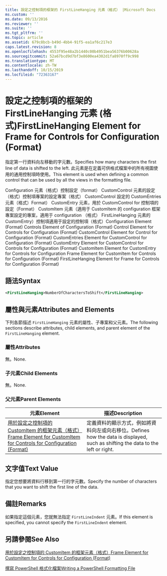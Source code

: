 ```yaml
---
title: 設定之控制項的框架的 FirstLineHanging 元素（格式） |Microsoft Docs
ms.custom: ''
ms.date: 09/13/2016
ms.reviewer: ''
ms.suite: ''
ms.tgt_pltfrm: ''
ms.topic: article
ms.assetid: 679c8bcb-b49d-4bb4-91f5-ea1af6c217e3
caps.latest.revision: 8
ms.openlocfilehash: 4553f95e48a2b1440c00b4951bea56376b00628a
ms.sourcegitcommit: 52a67bcd9d7bf3e8600ea4302d1fa8970ff9c998
ms.translationtype: MT
ms.contentlocale: zh-TW
ms.lasthandoff: 10/15/2019
ms.locfileid: "72363167"
---
```

# <a name="firstlinehanging-element-for-frame-for-controls-for-configuration-format"></a><span data-ttu-id="2f6a4-102">設定之控制項的框架的 FirstLineHanging 元素 (格式)</span><span class="sxs-lookup"><span data-stu-id="2f6a4-102">FirstLineHanging Element for Frame for Controls for Configuration (Format)</span></span>

<span data-ttu-id="2f6a4-103">指定第一行資料向左移動的字元數。</span><span class="sxs-lookup"><span data-stu-id="2f6a4-103">Specifies how many characters the first line of data is shifted to the left.</span></span> <span data-ttu-id="2f6a4-104">此元素是在定義可供格式檔案中的所有視圖使用的通用控制項時使用。</span><span class="sxs-lookup"><span data-stu-id="2f6a4-104">This element is used when defining a common control that can be used by all the views in the formatting file.</span></span>

<span data-ttu-id="2f6a4-105">Configuration 元素（格式）控制設定（format） CustomControl 元素的設定（格式）控制項專案的設定專案（格式） CustomControl 設定的 CustomEntries 元素（格式）Format） CustomEntry 元素，用於 CustomControl for 控制項的設定（Format） CustomItem 元素（適用于 CustomItem 的 configuration 框架專案設定的專案，適用于 configuration （格式） FirstLineHanging 元素的 CustomEntry）控制項適用于設定的控制項（格式）</span><span class="sxs-lookup"><span data-stu-id="2f6a4-105">Configuration Element (Format) Controls Element of Configuration (Format) Control Element for Controls for Configuration (Format) CustomControl Element for Control for Configuration (Format) CustomEntries Element for CustomControl for Configuration (Format) CustomEntry Element for CustomControl for Controls for Configuration (Format) CustomItem Element for CustomEntry for Controls for Configuration Frame Element for CustomItem for Controls for Configuration (Format) FirstLineHanging Element for Frame for Controls for Configuration (Format)</span></span>

## <a name="syntax"></a><span data-ttu-id="2f6a4-106">語法</span><span class="sxs-lookup"><span data-stu-id="2f6a4-106">Syntax</span></span>

```xml
<FirstLineHanging>NumberOfCharactersToShift</FirstLineHanging>
```

## <a name="attributes-and-elements"></a><span data-ttu-id="2f6a4-107">屬性與元素</span><span class="sxs-lookup"><span data-stu-id="2f6a4-107">Attributes and Elements</span></span>

<span data-ttu-id="2f6a4-108">下列各節描述 `FirstLineHanging` 元素的屬性、子專案和父元素。</span><span class="sxs-lookup"><span data-stu-id="2f6a4-108">The following sections describe attributes, child elements, and parent element of the `FirstLineHanging` element.</span></span>

### <a name="attributes"></a><span data-ttu-id="2f6a4-109">屬性</span><span class="sxs-lookup"><span data-stu-id="2f6a4-109">Attributes</span></span>

<span data-ttu-id="2f6a4-110">無。</span><span class="sxs-lookup"><span data-stu-id="2f6a4-110">None.</span></span>

### <a name="child-elements"></a><span data-ttu-id="2f6a4-111">子元素</span><span class="sxs-lookup"><span data-stu-id="2f6a4-111">Child Elements</span></span>

<span data-ttu-id="2f6a4-112">無。</span><span class="sxs-lookup"><span data-stu-id="2f6a4-112">None.</span></span>

### <a name="parent-elements"></a><span data-ttu-id="2f6a4-113">父元素</span><span class="sxs-lookup"><span data-stu-id="2f6a4-113">Parent Elements</span></span>

|<span data-ttu-id="2f6a4-114">元素</span><span class="sxs-lookup"><span data-stu-id="2f6a4-114">Element</span></span>|<span data-ttu-id="2f6a4-115">描述</span><span class="sxs-lookup"><span data-stu-id="2f6a4-115">Description</span></span>|
|-------------|-----------------|
|[<span data-ttu-id="2f6a4-116">用於設定之控制項的 CustomItem 的框架元素（格式）</span><span class="sxs-lookup"><span data-stu-id="2f6a4-116">Frame Element for CustomItem for Controls for Configuration (Format)</span></span>](./frame-element-for-customitem-for-controls-for-configuration-format.md)|<span data-ttu-id="2f6a4-117">定義資料的顯示方式，例如將資料向左或向右移位。</span><span class="sxs-lookup"><span data-stu-id="2f6a4-117">Defines how the data is displayed, such as shifting the data to the left or right.</span></span>|

## <a name="text-value"></a><span data-ttu-id="2f6a4-118">文字值</span><span class="sxs-lookup"><span data-stu-id="2f6a4-118">Text Value</span></span>

<span data-ttu-id="2f6a4-119">指定您想要將資料行移到第一行的字元數。</span><span class="sxs-lookup"><span data-stu-id="2f6a4-119">Specify the number of characters that you want to shift the first line of the data.</span></span>

## <a name="remarks"></a><span data-ttu-id="2f6a4-120">備註</span><span class="sxs-lookup"><span data-stu-id="2f6a4-120">Remarks</span></span>

<span data-ttu-id="2f6a4-121">如果指定這個元素，您就無法指定 `FirstLineIndent` 元素。</span><span class="sxs-lookup"><span data-stu-id="2f6a4-121">If this element is specified, you cannot specify the `FirstLineIndent` element.</span></span>

## <a name="see-also"></a><span data-ttu-id="2f6a4-122">另請參閱</span><span class="sxs-lookup"><span data-stu-id="2f6a4-122">See Also</span></span>

[<span data-ttu-id="2f6a4-123">用於設定之控制項的 CustomItem 的框架元素（格式）</span><span class="sxs-lookup"><span data-stu-id="2f6a4-123">Frame Element for CustomItem for Controls for Configuration (Format)</span></span>](./frame-element-for-customitem-for-controls-for-configuration-format.md)

[<span data-ttu-id="2f6a4-124">撰寫 PowerShell 格式化檔案</span><span class="sxs-lookup"><span data-stu-id="2f6a4-124">Writing a PowerShell Formatting File</span></span>](./writing-a-powershell-formatting-file.md)
